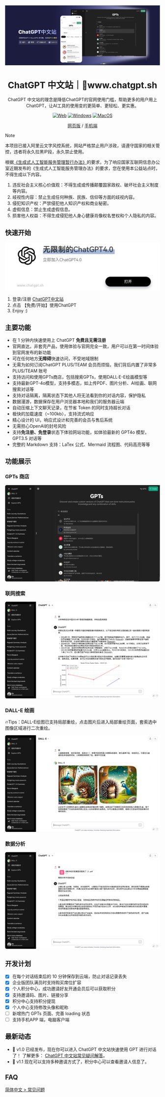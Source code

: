 <div align="center">

![](./docs/images/home_page.jpg)
<h1 align="center">ChatGPT 中文站｜🔗www.chatgpt.sh</h1>


ChatGPT 中文站的理念是降低ChatGPT的官网使用门槛，帮助更多的用户用上ChatGPT，让AI工具的使用变的更简单、更轻松、更实惠。

[![Web][Web-image]][web-url]
[![Windows][Windows-image]][web-url]
[![MacOS][MacOS-image]][web-url]

[网页版](https://www.chatgpt.sh) / [手机端](https://www.chatgpt.sh)

[web-url]: https://www.chatgpt.sh
[Web-image]: https://img.shields.io/badge/Web-PWA-orange?logo=microsoftedge
[Windows-image]: https://img.shields.io/badge/-Windows-blue?logo=windows
[MacOS-image]: https://img.shields.io/badge/-MacOS-black?logo=apple:

</div>

> [!NOTE]
> 本项目已接入阿里云文字风控系统，网站严格禁止用户涉政，请遵守国家的相关管控，违者将永久拉黑IP段，永久禁止使用。
>
> 根据[《生成式人工智能服务管理暂行办法》](http://www.cac.gov.cn/2023-07/13/c_1690898327029107.htm)的要求，为了响应国家互联网信息办公室近期发布的《生成式人工智能服务管理办法》的要求，您在使用本公益站点时，不得生成以下内容。
>
> 1. 违反社会主义核心价值观：不得生成或传播颠覆国家政权、破坏社会主义制度等内容。
> 2. 岐视性内容：禁止生成任何种族、民族、信仰等方面的歧视内容。
> 3. 侵犯知识产权：严禁侵犯他人知识产权和商业秘密。
> 4. 虚假信息：禁止生成虚假信息。
> 5. 损害他人权益：不得生成侵犯他人身心健康肖像权名誉权和个人隐私的内容。

## 快速开始

<a href ="https://www.chatgpt.sh"><img src="./docs/images/head-cover.jpg"></a>

1. 登录/注册 [ChatGPT中文站](https://www.chatgpt.sh)
2. 点击 【免费/开始】使用ChatGPT
3. Enjoy :)

## 主要功能

- 在 1 分钟内快速使用上 ChatGPT **免费且无需注册**
- 官网直达，非套壳产品，使用体验与官网完全一致，用户可以在第一时间体验到官网发布的新功能
- 可在任何地方**无障碍**快速访问，不受地域限制
- 无需为如何订阅ChatGPT PLUS/TEAM 会员而烦恼，我们背后内置了非常多 PLUS/TEAM 账号
- 支持访问和使用GPTs商店，包括搜索GPTs，使用DALL·E-E绘画模型等
- 支持最新GPT-4o模型，支持多模态，如上传PDF、图片分析、AI绘画、联网搜索对话等
- 支持对话隔离，隔离状态下其他人将无法看到你的对话内容，保护隐私
- 数据漫游，数据保存在用户浏览器本地和我们的服务器云端
- 自动压缩上下文聊天记录，在节省 Token 的同时支持超长对话
- 极快的加载速度（~100kb），支持流式响应
- 精心设计的 UI，响应式设计和完善的会员与售后系统
- 无需担心OpenAI的封号风险
- 支持**免注册、免登录**状态下体验网站功能，如体验最新的 GPT4o 模型，GPT3.5 对话等
- 完整的 Markdown 支持：LaTex 公式、Mermaid 流程图、代码高亮等等

## 功能展示

### GPTs 商店

![gpts-pc](./docs/images/gpts-pc.svg)

### 联网搜索

![](./docs/images/search-pc.svg)

### DALL-E 绘画

🔥Tips：DALL-E绘图已支持局部重绘，点击图片后进入局部重绘页面，套索选中图像区域进行二次重绘。

![](./docs/images/content-pc.svg)



### 数据分析

![](./docs/images/analysis-pc.svg)

## 开发计划

- [x] 在每个对话结束后的 10 分钟保存到云端，防止对话记录丢失
- [x] 企业版团队满员时支持购买席位扩容
- [x] 个人积分中心，成功邀请好友开通会员后可以获取积分
- [x] 支持邀请码、图片、链接分享
- [x] 积分中心支持积分提现
- [x] 个人中心支持修改头像和昵称
- [ ] 新增热门 GPTs 页面、完善 loading 状态
- [ ] 支持手机APP 端，电脑客户端

## 最新动态

- 🚀 v1.0 已经发布，现在你可以进入 ChatGPT 中文站快速使用 GPT 进行对话了！ 了解更多： [ChatGPT 中文站常见疑问解答](./docs/QA.md)。
- 🚀 v1.1 现在可以支持多种邀请方式了，积分中心可以查看邀请人信息了。

## FAQ

[简体中文 > 常见问题](./docs/QA.md)

